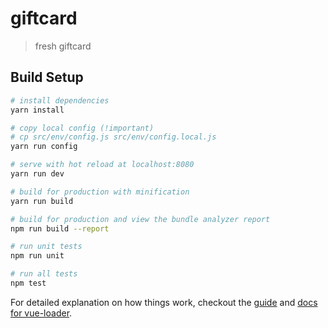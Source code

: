 # giftcard

> fresh giftcard

## Build Setup

``` bash
# install dependencies
yarn install

# copy local config (!important)
# cp src/env/config.js src/env/config.local.js
yarn run config

# serve with hot reload at localhost:8080
yarn run dev

# build for production with minification
yarn run build

# build for production and view the bundle analyzer report
npm run build --report

# run unit tests
npm run unit

# run all tests
npm test
```

For detailed explanation on how things work, checkout the [guide](http://vuejs-templates.github.io/webpack/) and [docs for vue-loader](http://vuejs.github.io/vue-loader).
